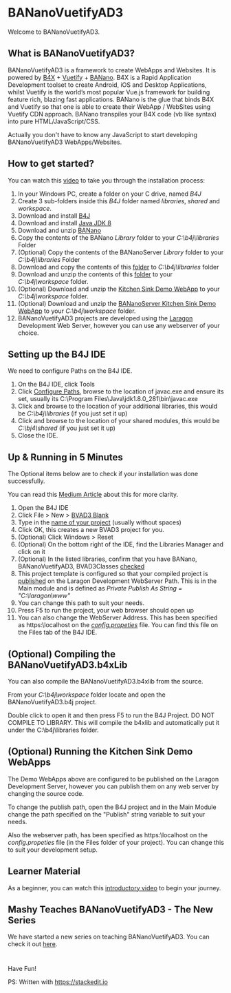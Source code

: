 # BANanoVuetifyAD3

Welcome to BANanoVuetifyAD3.

## What is BANanoVuetifyAD3?

BANanoVuetifyAD3 is a framework to create WebApps and Websites. It is powered by [B4X](https://www.b4x.com/) + [Vuetify](https://vuetifyjs.com/en/) + [BANano](https://www.b4x.com/android/forum/threads/banano-website-app-pwa-library-with-abstract-designer-support.99740/#content). B4X is a Rapid Application Development toolset to create Android, iOS and Desktop Applications, whilst Vuetify is the world’s most popular Vue.js framework for building feature rich, blazing fast applications. BANano is the glue that binds B4X and Vuetify so that one is able to create their WebApp / WebSites using Vuetify CDN approach. BANano transpiles your B4X code (vb like syntax) into pure HTML/JavaScript/CSS.

Actually you don't have to know any JavaScript to start developing BANanoVuetifyAD3 WebApps/Websites.

## How to get started?

You can watch this [video](https://youtu.be/jKG2HUO4YdA) to take you through the installation process:

1. In your Windows PC, create a folder on your C drive, named *B4J*
2. Create 3 sub-folders inside this *B4J* folder named *libraries*, *shared* and *workspace*.
3. Download and install [B4J](https://www.b4x.com/b4j.html)
4. Download and install [Java JDK 8](https://www.oracle.com/java/technologies/downloads/#java8)
5. Download and unzip [BANano](https://www.b4x.com/android/forum/threads/banano-website-app-pwa-library-with-abstract-designer-support.99740/#post-627764)
6. Copy the contents of the BANano *Library* folder to your *C:\b4j\libraries* Folder
7. (Optional) Copy the contents of the BANanoServer *Library* folder to your *C:\b4j\libraries* Folder
8. Download and copy the contents of this [folder](https://github.com/Mashiane/BANanoVuetifyAD3/tree/main/External%20Libraries) to *C:\b4j\libraries* folder
9. Download and unzip the contents of this [folder](https://github.com/Mashiane/BANanoVuetifyAD3/tree/main/Library) to your *C:\b4j\workspace* folder.
10. (Optional) Download and unzip the [Kitchen Sink Demo WebApp](https://github.com/Mashiane/BANanoVuetifyAD3/blob/main/BVAD3KitchenSink.zip) to your *C:\b4j\workspace* folder.
11. (Optional) Download and unzip the [BANanoServer Kitchen Sink Demo WebApp](https://github.com/Mashiane/BANanoVuetifyAD3/blob/main/BVAD3Server.zip) to your *C:\b4j\workspace* folder.
12. BANanoVuetifyAD3 projects are developed using the [Laragon](https://laragon.org/download/) Development Web Server, however you can use any webserver of your choice.

## Setting up the B4J IDE

We need to configure Paths on the B4J IDE.

1. On the B4J IDE, click Tools
2. Click [Configure Paths](https://github.com/Mashiane/BANanoVuetifyAD3/blob/main/PathsConfiguration.jpghttps://), browse to the location of javac.exe and ensure its set, usually its C:\Program Files\Java\jdk1.8.0_281\bin\javac.exe
3. Click and browse to the location of your additional libraries, this would be *C:\b4j\libraries* (if you just set it up)
4. Click and browse to the location of your shared modules, this would be *C:\bj4\shared* (if you just set it up)
5. Close the IDE.

## Up & Running in 5 Minutes

The Optional items below are to check if your installation was done successfully.

You can read this [Medium Article](https://mbanga-anele.medium.com/up-running-with-vuetify-in-5-minutes-using-bananovuetifyad3-badde1c6b79b) about this for more clarity.

1. Open the B4J IDE
2. Click File > New > [BVAD3 Blank](https://github.com/Mashiane/BANanoVuetifyAD3/blob/main/BVAD3Blank.jpghttps://)
3. Type in the [name of your project](https://github.com/Mashiane/BANanoVuetifyAD3/blob/main/EnterProjectName.jpghttps://) (usually without spaces)
4. Click OK, this creates a new BVAD3 project for you.
5. (Optional) Click Windows > Reset
6. (Optional) On the bottom right of the IDE, find the Libraries Manager and click on it
7. (Optional) In the listed libraries, confirm that you have BANano, BANanoVuetifyAD3, BVAD3Classes [checked](https://github.com/Mashiane/BANanoVuetifyAD3/blob/main/LibrariesManager.jpghttps://)
8. This project template is configured so that your compiled project is [published](https://github.com/Mashiane/BANanoVuetifyAD3/blob/main/PublishPath.jpghttps://) on the Laragon Development WebServer Path. This is in the Main module and is defined as *Private Publish As String = "C:\laragon\www"*
9. You can change this path to suit your needs.
10. Press F5 to run the project, your web browser should open up
11. You can also change the WebServer Address. This has been specified as https:\\localhost on the *[config.propeties](https://https://github.com/Mashiane/BANanoVuetifyAD3/blob/main/FilesManager.jpg)* file. You can find this file on the Files tab of the B4J IDE.

## (Optional) Compiling the BANanoVuetifyAD3.b4xLib

You can also compile the BANanoVuetifyAD3.b4xlib from the source.

From your *C:\b4j\workspace* folder locate and open the BANanoVuetifyAD3.b4j project.

Double click to open it and then press F5 to run the B4J Project. DO NOT COMPILE TO LIBRARY. This will compile the b4xlib and automatically put it under the C:\b4j\libraries folder.

## (Optional) Running the Kitchen Sink Demo WebApps

The Demo WebApps above are configured to be published on the Laragon Development Server, however you can publish them on any web server by changing the source code.

To change the publish path, open the B4J project and in the Main Module change the path specified on the "Publish" string variable to suit your  needs.

Also the webserver path, has been specified as https:\\localhost on the *config.propeties* file (in the Files folder of your project). You can change this to suit your development setup.

## Learner Material

As a beginner, you can watch this [introductory video](https://youtu.be/QQzPrfX1lQo) to begin your journey.

## Mashy Teaches BANanoVuetifyAD3 - The New Series

We have started a new series on teaching BANanoVuetifyAD3. You can check it out [here](https://www.b4x.com/android/forum/threads/mashy-teaches-webapp-website-development-with-bananovuetifyad3-the-new-series.132305/#content).

# 

Have Fun!

PS: Written with https://stackedit.io
